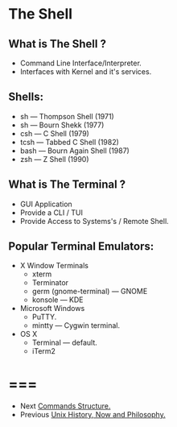 The Shell
===
  

What is The Shell ?
---

- Command Line Interface/Interpreter. 
- Interfaces with Kernel and it's services.


Shells:
----

-  sh  — Thompson Shell (1971) 
-  sh  — Bourn Shekk (1977)
-  csh — C Shell (1979)
- tcsh — Tabbed C Shell (1982)
- bash — Bourn Again Shell (1987)
-  zsh — Z Shell (1990)

What is The Terminal ?
---

- GUI Application 
- Provide a CLI / TUI
- Provide Access to Systems's / Remote Shell.

Popular Terminal Emulators:
---

- X Window Terminals
  - xterm
  - Terminator
  - germ (gnome-terminal) — GNOME
  - konsole — KDE
- Microsoft Windows
  - PuTTY.
  - mintty — Cygwin terminal.
- OS X
  - Terminal — default.
  - iTerm2  
  
 ===
 ===
 
- Next [Commands Structure.](03.commands-structure.md)
- Previous [Unix History, Now and Philosophy.](01.history.md)
